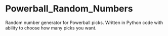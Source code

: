 # Powerball_Random_Numbers
Random number generator for Powerball picks. Written in Python code with ability to choose how many picks you want. 
